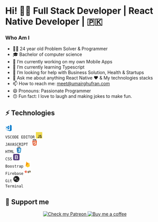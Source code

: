 
# Hi! 👋🏻 Full Stack Developer | React Native Developer | 🇵🇰

### Who Am I

- 👨‍💻  24 year old Problem Solver & Programmer
- 🎓  Bachelor of computer science 
- 🔭  I’m currently working on my own Mobile Apps 
- 🌱  I’m currently learning Typescript
- 🤔  I’m looking for help with Business Solution, Health & Startups
- 💬  Ask me about anything React Native ♥️ & My technologies stacks
- 📫  How to reach me: meet@umairghufran.com 
- 😄  Pronouns: Passionate Programmer
- 🙃  Fun fact: I love to laugh and making jokes to make fun.

## ⚡ Technologies
<code><img height="20" src="https://raw.githubusercontent.com/github/explore/80688e429a7d4ef2fca1e82350fe8e3517d3494d/topics/visual-studio-code/visual-studio-code.png"> VSCODE EDITOR</code>
<code><img height="20" src="https://raw.githubusercontent.com/github/explore/80688e429a7d4ef2fca1e82350fe8e3517d3494d/topics/javascript/javascript.png"> JAVASCRIPT </code>
<code><img height = "20" src ="https://raw.githubusercontent.com/github/explore/80688e429a7d4ef2fca1e82350fe8e3517d3494d/topics/html/html.png"> HTML</code>
<code><img height = "20" src ="https://raw.githubusercontent.com/github/explore/80688e429a7d4ef2fca1e82350fe8e3517d3494d/topics/css/css.png"> CSS</code>
<code><img height = "20" src ="https://raw.githubusercontent.com/github/explore/80688e429a7d4ef2fca1e82350fe8e3517d3494d/topics/bootstrap/bootstrap.png"> Boostrap</code>
<code><img height="20" src="https://raw.githubusercontent.com/github/explore/80688e429a7d4ef2fca1e82350fe8e3517d3494d/topics/firebase/firebase.png"> Firebase</code>
<code><img height="20" src="https://raw.githubusercontent.com/github/explore/80688e429a7d4ef2fca1e82350fe8e3517d3494d/topics/git/git.png"> Git</code>
<code><img height="20" src="https://raw.githubusercontent.com/github/explore/80688e429a7d4ef2fca1e82350fe8e3517d3494d/topics/terminal/terminal.png">  Terminal</code>

## 🙋 Support me

<p align="center">
  <a href="https://www.patreon.com/umairghufran" target="_blank">
    <img width="18%" alt="Check my Patreon" src="https://raw.githubusercontent.com/onimur/.github/master/.resources/support-patreon.png"/>
  </a>
  <a href="https://www.buymeacoffee.com/umairghufran" target="_blank">
      <img width="18%" alt="Buy me a coffee" src="https://raw.githubusercontent.com/onimur/.github/master/.resources/support-buy-coffee.png"/>
  </a>
</p>

